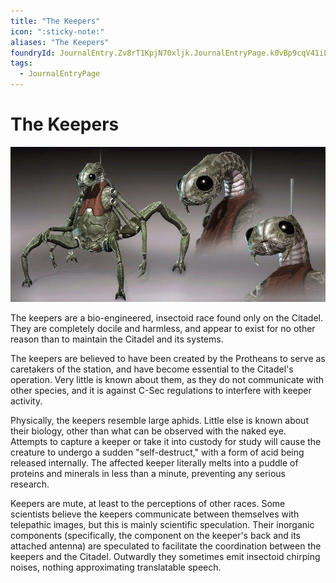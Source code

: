 ```yaml
---
title: "The Keepers"
icon: ":sticky-note:"
aliases: "The Keepers"
foundryId: JournalEntry.Zv8rT1KpjN70xljk.JournalEntryPage.k0vBp9cqV41iLl4H
tags:
  - JournalEntryPage
---
```


# The Keepers
![The Keepers](/src/assets/media/keepers.jpg)

The keepers are a bio-engineered, insectoid race found only on the Citadel. They are completely docile and harmless, and appear to exist for no other reason than to maintain the Citadel and its systems.

The keepers are believed to have been created by the Protheans to serve as caretakers of the station, and have become essential to the Citadel's operation. Very little is known about them, as they do not communicate with other species, and it is against C-Sec regulations to interfere with keeper activity.

Physically, the keepers resemble large aphids. Little else is known about their biology, other than what can be observed with the naked eye. Attempts to capture a keeper or take it into custody for study will cause the creature to undergo a sudden "self-destruct," with a form of acid being released internally. The affected keeper literally melts into a puddle of proteins and minerals in less than a minute, preventing any serious research.

Keepers are mute, at least to the perceptions of other races. Some scientists believe the keepers communicate between themselves with telepathic images, but this is mainly scientific speculation. Their inorganic components (specifically, the component on the keeper's back and its attached antenna) are speculated to facilitate the coordination between the keepers and the Citadel. Outwardly they sometimes emit insectoid chirping noises, nothing approximating translatable speech.